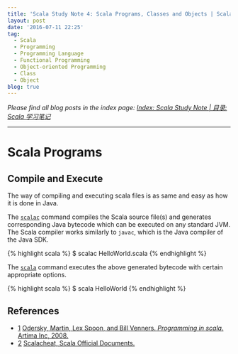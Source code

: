 ```yaml
---
title: 'Scala Study Note 4: Scala Programs, Classes and Objects | Scala 学习笔记 (四): Scala 程序以及类与对象'
layout: post
date: '2016-07-11 22:25'
tag:
  - Scala
  - Programming
  - Programming Language
  - Functional Programming
  - Object-oriented Programming
  - Class
  - Object
blog: true
---
```


*Please find all blog posts in the index page: [Index: Scala Study Note \| 目录: Scala 学习笔记](https://fluency03.github.io/scala-study-note-index/)*

---

<div class="breaker"></div>


# Scala Programs







## Compile and Execute

The way of compiling and executing scala files is as same and easy as how it is done in Java.

The [`scalac`](http://www.scala-lang.org/old/sites/default/files/linuxsoft_archives/docu/files/tools/scala.html) command compiles the Scala source file(s) and generates corresponding Java bytecode which can be executed on any standard JVM. The Scala compiler works similarly to `javac`, which is the Java compiler of the Java SDK.

{% highlight scala %}
$ scalac HelloWorld.scala
{% endhighlight %}

The [`scala`](http://www.scala-lang.org/old/sites/default/files/linuxsoft_archives/docu/files/tools/scala.html) command executes the above generated bytecode with certain appropriate options.

{% highlight scala %}
$ scala HelloWorld
{% endhighlight %}












## References


* [1] [Odersky, Martin, Lex Spoon, and Bill Venners. *Programming in scala*. Artima Inc, 2008.][1]
* [2] [Scalacheat, Scala Official Documents. ][2]



[1]: https://cs.uwaterloo.ca/~brecht/courses/702/Possible-Readings/scala/ProgrammingInScala.pdf
[2]: http://docs.scala-lang.org/cheatsheets/
